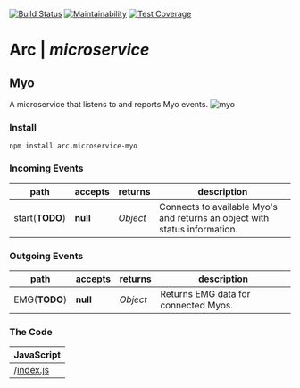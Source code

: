 [![Build Status](https://travis-ci.com/altereagle/arc.microservice-myo.svg?branch=master)](https://travis-ci.com/altereagle/arc.microservice-myo)
[![Maintainability](https://api.codeclimate.com/v1/badges/084bfa31d9332927de83/maintainability)](https://codeclimate.com/github/altereagle/arc.microservice-myo/maintainability)
[![Test Coverage](https://api.codeclimate.com/v1/badges/084bfa31d9332927de83/test_coverage)](https://codeclimate.com/github/altereagle/arc.microservice-myo/test_coverage)
# Arc | *microservice*
## Myo
A microservice that listens to and reports Myo events.
![myo](https://cdn.geekwire.com/wp-content/uploads/2016/09/Myo_-_Real_Life_Applications_of_the_Myo_Armband_-_YouTube.png)

### Install
```
npm install arc.microservice-myo
```

### Incoming Events
| path | accepts | returns | description |
| --- | --- | --- | --- |
| start(**TODO**) | **null** | *Object* | Connects to available Myo's and returns an object with status information. |

### Outgoing Events
| path | accepts | returns | description |
| --- | --- | --- | --- |
| EMG(**TODO**) | **null** | *Object* | Returns EMG data for connected Myos. |

### The Code

| JavaScript |
| --- |
| /[index.js](https:/altereagle.github.io/arc.microservice-myo/) |